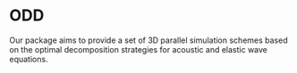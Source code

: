 # ODD
Our package aims to provide a set of 3D parallel simulation schemes based on the optimal decomposition strategies for acoustic and elastic wave equations.
